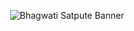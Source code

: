<p align="center">
  <img src="https://www.google.com/imgres?q=a%20light%20background%20for%20github%20profile%20balnk&imgurl=https%3A%2F%2Fw0.peakpx.com%2Fwallpaper%2F715%2F353%2FHD-wallpaper-github-violet-logo-violet-brickwall-github-logo-social-networks-github-neon-logo-github.jpg&imgrefurl=https%3A%2F%2Fwww.peakpx.com%2Fen%2Fsearch%3Fq%3Dgithub%2Blogo&docid=LZLWvuGCq1uw9M&tbnid=jWjgewmMa0MO3M&vet=12ahUKEwjqsM_Zn7-OAxW9d_UHHVuJKJAQM3oECFUQAA..i&w=800&h=500&hcb=2&ved=2ahUKEwjqsM_Zn7-OAxW9d_UHHVuJKJAQM3oECFUQAA" alt="Bhagwati Satpute Banner" />
</p>
